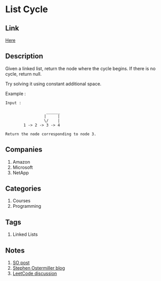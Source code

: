 # List Cycle

## Link

[Here](https://www.interviewbit.com/problems/list-cycle/)

## Description

Given a linked list, return the node where the cycle begins. If there is no cycle, return null.

Try solving it using constant additional space.

Example :

```text
Input :

                  ______
                 |     |
                 \/    |
        1 -> 2 -> 3 -> 4

Return the node corresponding to node 3.
```

## Companies

1. Amazon
1. Microsoft
1. NetApp

## Categories

1. Courses
1. Programming

## Tags

1. Linked Lists

## Notes

1. [SO post](https://stackoverflow.com/questions/494830/how-to-determine-if-a-linked-list-has-a-cycle-using-only-two-memory-locations)
1. [Stephen Ostermiller blog](https://blog.ostermiller.org/find-loop-singly-linked-list)
1. [LeetCode discussion](https://discuss.leetcode.com/topic/12516/o-1-space-solution)